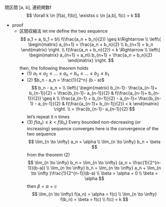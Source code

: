 閉区間 [a, b], 連続関数f
$$ \forall k \in [f(a), f(b)], \existss c \in [a,b], f(c) = k $$
- proof
    - 区間収縮法
        let me define the two sequence
        $$ a_1 = a, b_1 = b\\ f(\frac{a_n + b_n}{2}) \geq k\Rightarrow \\ \left\{ \begin{matrix} a_{n+1} = \frac{a_n + b_n}{2} \\ b_{n+1} = b_n \end{matrix} \right. \\ f(\frac{a_n + b_n}{2}) < k \Rightarrow \\ \left\{ \begin{matrix} a_{n+1} = a_n\\ b_{n+1} = \frac{a_n + b_n}{2} \end{matrix} \right. $$
        then, the following theorem holds
        - (1) $a_1 \leq a_2 \leq ... \leq a_n < b_n \leq ... \leq b_2 \leq b_1$
        - (2) $b_n - a_n = \frac{1}{2^n} (b - a)$
            $$ b_n - a_n = \\ \left\{ \begin{matrix} b_{n-1}- \frac{a_{n-1}+ b_{n-1}}{2} = \frac{b_{n-1}- a_{n-1}}{2} & f(\frac{a_{n-1}+ b_{n-1}}{2}) \geq k \\ \frac{a_{n-1} + b_{n-1}}{2} - a_{n-1}= \frac{b_{n-1} - a_{n-1}}{2} & f(\frac{a_{n-1}+ b_{n-1}}{2}) < k \end{matrix} \right. \\ = \frac{b_{n-1}- a_{n-1}}{2} $$
            let’s repeat it n times
        - (3) $f(a_n) \leq k < f(b_n)$
        Every bounded non-decreasing (or increasing) sequence converges
        here is the convergence of the two sequence
        $$ \lim_{n \to \infty} a_n = \alpha \\ \lim_{n \to \infty} b_n = \beta
        $$
        from the theorem (2)
        $$ \lim_{n \to \infty} b_n = \lim_{n \to \infty} (a_n + \frac{1}{2^{n-1}}(b-a)) \\ \lim_{n \to \infty} b_n = \lim_{n \to \infty} a_n + \lim_{n \to \infty }\frac{1}{2^{n-1}}(b-a) \\ \beta = \alpha + 0 \\ \beta = \alpha $$
        then $\beta = \alpha = c$
        $$ \lim_{n \to \infty} f(a_n) = \alpha = f(c) \\ \lim_{n \to \infty} f(b_n) = \beta = f(c) \\ f(c) = k $$